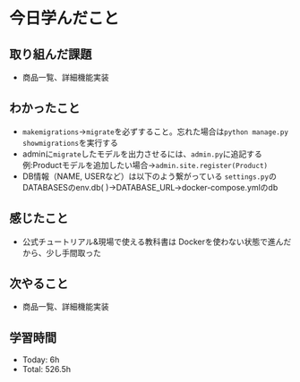 # 今日学んだこと
## 取り組んだ課題
- 商品一覧、詳細機能実装
## わかったこと
- `makemigrations`→`migrate`を必ずすること。忘れた場合は`python manage.py showmigrations`を実行する
- adminに`migrate`したモデルを出力させるには、`admin.py`に追記する
例:Productモデルを追加したい場合→`admin.site.register(Product)`
- DB情報（NAME, USERなど）は以下のよう繋がっている
`settings.py`のDATABASESのenv.db( )→DATABASE_URL→docker-compose.ymlのdb
## 感じたこと
- 公式チュートリアル&現場で使える教科書は
Dockerを使わない状態で進んだから、少し手間取った
## 次やること
- 商品一覧、詳細機能実装
## 学習時間
- Today: 6h
- Total: 526.5h